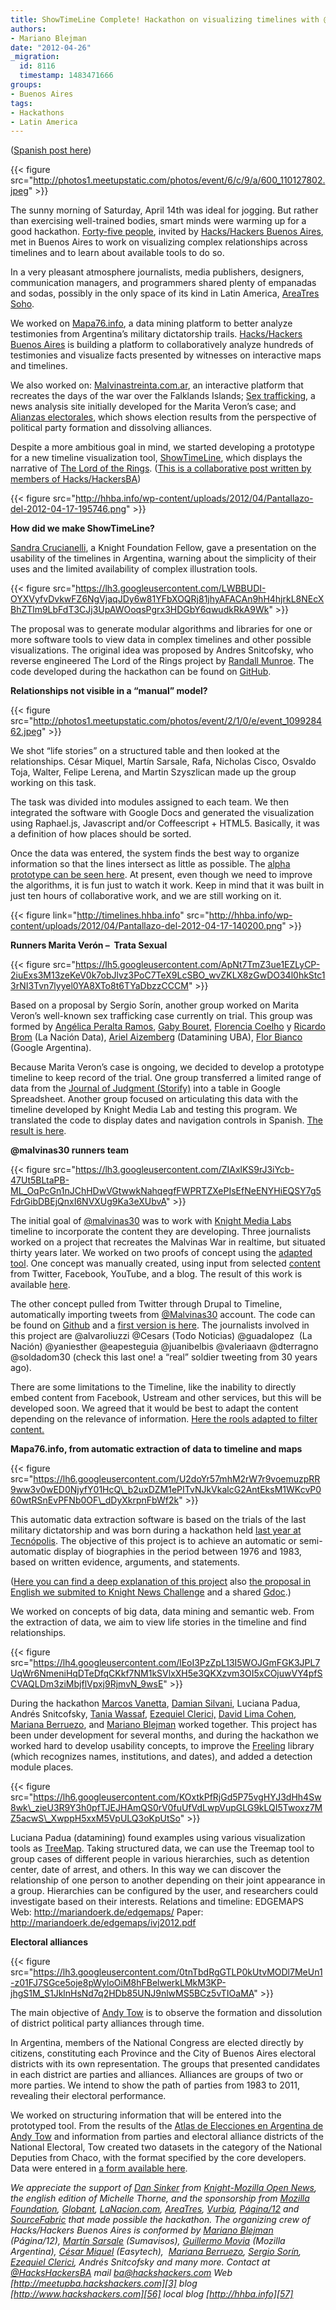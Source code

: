 ```yaml
---
title: ShowTimeLine Complete! Hackathon on visualizing timelines with @HacksHackersBA
authors:
- Mariano Blejman
date: "2012-04-26"
_migration:
  id: 8116
  timestamp: 1483471666
groups:
- Buenos Aires
tags:
- Hackathons
- Latin America
---
```


([Spanish post here][1])

{{< figure src="http://photos1.meetupstatic.com/photos/event/6/c/9/a/600_110127802.jpeg" >}}

The sunny morning of Saturday, April 14th was ideal for jogging. But rather than exercising well-trained bodies, smart minds were warming up for a good hackathon. [Forty-five people][2], invited by [Hacks/Hackers Buenos Aires][3], met in Buenos Aires to work on visualizing complex relationships across timelines and to learn about available tools to do so.

In a very pleasant atmosphere journalists, media publishers, designers, communication managers, and programmers shared plenty of empanadas and sodas, possibly in the only space of its kind in Latin America, [AreaTres Soho][4].

We worked on [Mapa76.info][5], a data mining platform to better analyze testimonies from Argentina’s military dictatorship trails. [Hacks/Hackers Buenos Aires][3] is building a platform to collaboratively analyze hundreds of testimonies and visualize facts presented by witnesses on interactive maps and timelines.

We also worked on: [Malvinastreinta.com.ar][6], an interactive platform that recreates the days of the war over the Falklands Islands; [Sex trafficking][7], a news analysis site initially developed for the Marita Veron’s case; and [Alianzas electorales][8], which shows election results from the perspective of political party formation and dissolving alliances.

Despite a more ambitious goal in mind, we started developing a prototype for a new timeline visualization tool, [ShowTimeLine][9], which displays the narrative of [The Lord of the Rings][10]. ([This is a collaborative post written by members of Hacks/HackersBA][11])

{{< figure src="http://hhba.info/wp-content/uploads/2012/04/Pantallazo-del-2012-04-17-195746.png" >}}

**How did we make ShowTimeLine?**

[Sandra Crucianelli][12], a Knight Foundation Fellow, gave a presentation on the usability of the timelines in Argentina, warning about the simplicity of their uses and the limited availability of complex illustration tools.

{{< figure src="https://lh3.googleusercontent.com/LWBBUDI-OYXVyfvDvkwFZ6NgVjaqJDy6w81YFbXOQRj81jhyAFACAn9hH4hjrkL8NEcXBhZTlm9LbFdT3CJj3UpAWOoqsPgrx3HDGbY6qwudkRkA9Wk" >}}

The proposal was to generate modular algorithms and libraries for one or more software tools to view data in complex timelines and other possible visualizations. The original idea was proposed by Andres Snitcofsky, who reverse engineered The Lord of the Rings project by [Randall Munroe][13]. The code developed during the hackathon can be found on [GitHub][14].

**Relationships not visible in a &#8220;manual&#8221; model?**

{{< figure src="http://photos1.meetupstatic.com/photos/event/2/1/0/e/event_109928462.jpeg" >}}

We shot “life stories” on a structured table and then looked at the relationships. César Miquel, Martín Sarsale, Rafa, Nicholas Cisco, Osvaldo Toja, Walter, Felipe Lerena, and Martin Szyszlican made up the group working on this task.

The task was divided into modules assigned to each team. We then integrated the software with Google Docs and generated the visualization using Raphael.js, Javascript and/or Coffeescript + HTML5. Basically, it was a definition of how places should be sorted.

Once the data was entered, the system finds the best way to organize information so that the lines intersect as little as possible. The [alpha prototype can be seen here][9]. At present, even though we need to improve the algorithms, it is fun just to watch it work. Keep in mind that it was built in just ten hours of collaborative work, and we are still working on it.

{{< figure link="http://timelines.hhba.info" src="http://hhba.info/wp-content/uploads/2012/04/Pantallazo-del-2012-04-17-140200.png" >}}

**Runners Marita Verón &#8211;  Trata Sexual**

{{< figure src="https://lh5.googleusercontent.com/ApNt7TmZ3ue1EZLyCP-2iuExs3M13zeKeV0k7obJlvz3PoC7TeX9LcSBO_wvZKLX8zGwDO34l0hkStc13rNI3Tvn7lyyel0YA8XTo8t6TYaDbzzCCCM" >}}

Based on a proposal by Sergio Sorín, another group worked on Marita Veron’s well-known sex trafficking case currently on trial. This group was formed by [Angélica Peralta Ramos][15], [Gaby Bouret][16], [Florencia Coelho][17] y [Ricardo Brom][18] (La Nación Data), [Ariel Aizemberg][19] (Datamining UBA), [Flor Bianco][20] (Google Argentina).

Because Marita Veron’s case is ongoing, we decided to develop a prototype timeline to keep record of the trial. One group transferred a limited range of data from the [Journal of Judgment (Storify)][21] into a table in Google Spreadsheet. Another group focused on articulating this data with the timeline developed by Knight Media Lab and testing this program. We translated the code to display dates and navigation controls in Spanish. [The result is here][22].

**@malvinas30 runners team** 

{{< figure src="https://lh3.googleusercontent.com/ZIAxlKS9rJ3iYcb-47Ut5BLtaPB-ML_OqPcGn1nJChHDwVGtwwkNahqegfFWPRTZXePIsEfNeENYHiEQSY7g5FdrGibDBEjQnxI6NVXUg9Ka3eXUbvA" >}}

The initial goal of [@malvinas30][6] was to work with [Knight Media Labs][23] timeline to incorporate the content they are developing. Three journalists worked on a project that recreates the Malvinas War in realtime, but situated thirty years later. We worked on two proofs of concept using the [adapted tool][23]. One concept was manually created, using input from selected [content][24] from Twitter, Facebook, YouTube, and a blog. The result of this work is available [here][25].

The other concept pulled from Twitter through Drupal to Timeline, automatically importing tweets from [@Malvinas30][26] account. The code can be found on [Github][27] and a [first version is here][28]. The journalists involved in this project are @alvaroliuzzi @Cesars (Todo Noticias) @guadalopez  (La Nación) @yaniesther @eapesteguia @juanibelbis @valeriaavn @dterragno @soldadom30 (check this last one! a “real” soldier tweeting from 30 years ago).

There are some limitations to the Timeline, like the inability to directly embed content from Facebook, Ustream and other services, but this will be developed soon. We agreed that it would be best to adapt the content depending on the relevance of information. [Here the rools adapted to filter content.][29] 

**Mapa76.info, from automatic extraction of data to timeline and maps**

{{< figure src="https://lh6.googleusercontent.com/U2doYr57mhM2rW7r9voemuzpRR9ww3v0wED0NjyfY01HcQ\_b2uxDZM1ePITvNJkVkalcG2AntEksM1WKcvP060wtRSnEvPFNb0OF\_dDyXkrpnFbWf2k" >}}

This automatic data extraction software is based on the trials of the last military dictatorship and was born during a hackathon held [last year at Tecnópolis][30]. The objective of this project is to achieve an automatic or semi-automatic display of biographies in the period between 1976 and 1983, based on written evidence, arguments, and statements.

([Here you can find a deep explanation of this project][31] also [the proposal in English we submited to Knight News Challenge][32] and a shared [Gdoc][31].)

We worked on concepts of big data, data mining and semantic web. From the extraction of data, we aim to view life stories in the timeline and find relationships.

{{< figure src="https://lh4.googleusercontent.com/lEoI3PzZpL13I5WOJGmFGK3JPL7UqWr6NmeniHqDTeDfqCKkf7NM1kSVlxXH5e3QKXzvm3OI5xCOjuwVY4pfSCVAQLDm3ziMbjflVpxj9RjmvN_9wsE" >}}

During the hackathon [Marcos Vanetta][33], [Damian Silvani][34], Luciana Padua, Andrés Snitcofsky, [Tania Wassaf][35], [Ezequiel Clerici,][36] [David Lima Cohen][37], [Mariana Berruezo][38], and [Mariano Blejman][39] worked together. This project has been under development for several months, and during the hackathon we worked hard to develop usability concepts, to improve the [Freeling][40] library (which recognizes names, institutions, and dates), and added a detection module places.

{{< figure src="https://lh6.googleusercontent.com/KOxtkPfRjGd5P75vgHYJ3dHh4Sw8wk\_zieU3R9Y3h0pfTJEJHAmQS0rV0fuUfVdLwpVupGLG9kLQI5Twoxz7MZ5acwS\_XwppH5xxM5VpULQ3oKpUtSo" >}}

Luciana Padua (datamining) found examples using various visualization tools as [TreeMap][41]. Taking structured data, we can use the Treemap tool to group cases of different people in various hierarchies, such as detention center, date of arrest, and others. In this way we can discover the relationship of one person to another depending on their joint appearance in a group. Hierarchies can be configured by the user, and researchers could investigate based on their interests. Relations and timeline: EDGEMAPS Web: <http://mariandoerk.de/edgemaps/> Paper: <http://mariandoerk.de/edgemaps/ivj2012.pdf>

**Electoral alliances**

{{< figure src="https://lh3.googleusercontent.com/0tnTbdRgGTLP0kUtvMODl7MeUn1-z01FJ7SGce5oje8pWyloOiM8hFBelwerkLMkM3KP-jhgS1M_S1JklnHsNd7q2HDb85UNJ9nlwMS5BCz5vTIOaMA" >}}

The main objective of [Andy Tow][8] is to observe the formation and dissolution of district political party alliances through time.

In Argentina, members of the National Congress are elected directly by citizens, constituting each Province and the City of Buenos Aires electoral districts with its own representation. The groups that presented candidates in each district are parties and alliances. Alliances are groups of two or more parties. We intend to show the path of parties from 1983 to 2011, revealing their electoral performance.

We worked on structuring information that will be entered into the prototyped tool. From the results of the [Atlas de Elecciones en Argentina de Andy Tow][42] and information from parties and electoral alliance districts of the National Electoral, Tow created two datasets in the category of the National Deputies from Chaco, with the format specified by the core developers. Data were entered in [a form available here][43].

_We appreciate the support of [Dan Sinker][44] from [Knight-Mozilla Open News][9], the english edition of Michelle Thorne, and the sponsorship from [Mozilla Foundation][45], [Globant][46], [LaNacion.com][47], [AreaTres][4], [Vurbia][48], [Página/12][49] and [SourceFabric][50] that made possible the hackathon. The organizing crew of Hacks/Hackers Buenos Aires is conformed by [Mariano Blejman][39] (Página/12), [Martín Sarsale][51] (Sumavisos), [Guillermo Movia][52] (Mozilla Argentina), [César Miquel][53] (Easytech),  [Mariana Berruezo][38], [Sergio Sorín][54], [Ezequiel Clerici][36], Andrés Snitcofsky and many more. Contact at [@HacksHackersBA][55] mail ba@hackshackers.com Web [http://meetupba.hackshackers.com][3] blog [http://www.hackshackers.com][56] local blog [http://hhba.info][57]_

 [1]: http://hackshackers.com/blog/2012/04/19/showtimeline-done-hackathon-of-timelines-visualizations-hackshackersba/
 [2]: http://www.meetup.com/HacksHackersBA/photos/all_photos/?photoAlbumId=7414742
 [3]: http://meetupba.hackshackers.com/
 [4]: http://www.areatresworkplace.com/es/
 [5]: http://mapa76.info/
 [6]: http://www.malvinastreinta.com.ar/
 [7]: http://hhba.info/marita-veron
 [8]: http://www.twitter.com/andy_tow
 [9]: http://timelines.hhba.info/
 [10]: http://imgs.xkcd.com/comics/movie_narrative_charts_large.png
 [11]: http://www.meetup.com/HacksHackersBA/events/55496562/
 [12]: http://www.slideshare.net/SandraCrucianelli/lneas-de-tiempo-hackaton-abril-2012-12533155
 [13]: http://xkcd.com/
 [14]: https://github.com/hhba/timelines
 [15]: http://www.twitter.com/momiperalta
 [16]: http://www.twitter.com/gabybouret
 [17]: http://www.twitter.com/fcoelho
 [18]: http://www.twitter.com/rgbrom
 [19]: http://www.twitter.com/aaizemberg
 [20]: http://www.twitter.com/florbianco
 [21]: http://www.storify.com/pollatos
 [22]: http://hhba.info/marita-veron/
 [23]: http://timeline.verite.co/
 [24]: http://bit.ly/HLQc2D
 [25]: http://doscerolife.com/malvinas30
 [26]: http://malvinastreinta.com.ar/
 [27]: https://github.com/hhba/timelinemalvinas30
 [28]: http://lab.indexante.com/static/timeline/
 [29]: https://docs.google.com/spreadsheet/ccc?key=0AgfnQN6RnkaXdEEteE9MUG9UcjRxRk9ncExKRndCUmc#gid=0
 [30]: http://www.meetup.com/HacksHackersBA/events/27084681/
 [31]: http://hhba.info/?p=166
 [32]: http://newschallenge.tumblr.com/post/19397309009/mapa76-info-data-mining-to-visualize-relationships
 [33]: http://www.twitter.com/malev
 [34]: http://www.twitter.com/munshkr
 [35]: http://www.twitter.com/taniaw
 [36]: http://www.twitter.com/eclerici
 [37]: http://www.twitter.com/limacohen
 [38]: http://www.twitter.com/myberru
 [39]: http://www.twitter.com/blejman
 [40]: http://nlp.lsi.upc.edu/freeling/demo/demo.php
 [41]: http://www.cs.umd.edu/hcil/treemap/
 [42]: http://andy.towsa.com/
 [43]: https://docs.google.com/spreadsheet/ccc?key=0Avm0OfNKUGOMdDBHYWNDRTlEcGp1dmtRV2pTd09yTnc#gid=0
 [44]: http://www.twitter.com/dansinker
 [45]: http://www.mozilla.org/foundation/
 [46]: http://www.globant.com/
 [47]: http://www.lanacion.com/
 [48]: http://www.vurbia.com/
 [49]: http://www.pagina12.com.ar/
 [50]: http://www.sourcefabric.com/
 [51]: http://www.twitter.com/runixo
 [52]: http://www.twitter.com/deimidis
 [53]: http://www.twitter.com/cesarmiquel
 [54]: http://www.twitter.com/pollatos
 [55]: http://www.twitter.com/HacksHackersBA
 [56]: http://www.hackshackers.com/
 [57]: http://hhba.info/